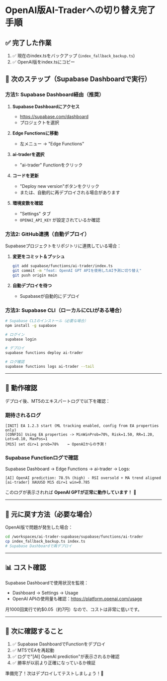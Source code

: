 # OpenAI版AI-Traderへの切り替え完了手順

## ✅ 完了した作業

1. ✅ 現在のindex.tsをバックアップ (`index_fallback_backup.ts`)
2. ✅ OpenAI版をindex.tsにコピー

## 🚀 次のステップ（Supabase Dashboardで実行）

### 方法1: Supabase Dashboard経由（推奨）

1. **Supabase Dashboardにアクセス**
   - https://supabase.com/dashboard
   - プロジェクトを選択

2. **Edge Functionsに移動**
   - 左メニュー → "Edge Functions"

3. **ai-traderを選択**
   - "ai-trader" Functionをクリック

4. **コードを更新**
   - "Deploy new version"ボタンをクリック
   - または、自動的に再デプロイされる場合があります

5. **環境変数を確認**
   - "Settings" タブ
   - `OPENAI_API_KEY` が設定されているか確認

### 方法2: GitHub連携（自動デプロイ）

Supabaseプロジェクトをリポジトリに連携している場合：

1. **変更をコミット＆プッシュ**
   ```bash
   git add supabase/functions/ai-trader/index.ts
   git commit -m "feat: OpenAI GPT APIを使用したAI予測に切り替え"
   git push origin main
   ```

2. **自動デプロイを待つ**
   - Supabaseが自動的にデプロイ

### 方法3: Supabase CLI（ローカルにCLIがある場合）

```bash
# Supabase CLIのインストール（必要な場合）
npm install -g supabase

# ログイン
supabase login

# デプロイ
supabase functions deploy ai-trader

# ログ確認
supabase functions logs ai-trader --tail
```

---

## 🧪 動作確認

デプロイ後、MT5のエキスパートログで以下を確認：

### 期待されるログ

```
[INIT] EA 1.2.3 start (ML tracking enabled, config from EA properties only)
[CONFIG] Using EA properties -> MinWinProb=70%, Risk=1.50, RR=1.20, Lots=0.10, MaxPos=1
[M15] set dir=1 prob=78%    ← OpenAIからの予測！
```

### Supabase Functionログで確認

Supabase Dashboard → Edge Functions → ai-trader → Logs:

```
[AI] OpenAI prediction: 78.5% (high) - RSI oversold + MA trend aligned
[ai-trader] XAUUSD M15 dir=1 win=0.785
```

このログが表示されれば **OpenAI GPTが正常に動作しています！** 🎉

---

## 🔄 元に戻す方法（必要な場合）

OpenAI版で問題が発生した場合：

```bash
cd /workspaces/ai-trader-supabase/supabase/functions/ai-trader
cp index_fallback_backup.ts index.ts
# Supabase Dashboardで再デプロイ
```

---

## 📊 コスト確認

Supabase Dashboardで使用状況を監視：
- Dashboard → Settings → Usage
- OpenAI APIの使用量も確認：https://platform.openai.com/usage

月1000回実行で約$0.05（約7円）なので、コストは非常に低いです。

---

## 🎯 次に確認すること

1. ✅ Supabase DashboardでFunctionをデプロイ
2. ✅ MT5でEAを再起動
3. ✅ ログで"[AI] OpenAI prediction"が表示されるか確認
4. ✅ 勝率が以前より正確になっているか検証

準備完了！次はデプロイしてテストしましょう！🚀

